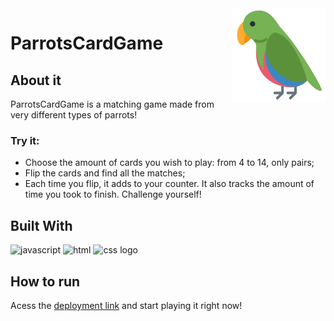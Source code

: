 <img src="./images/front.png" align="right" alt="project logo" height="150" />

# ParrotsCardGame

## About it

ParrotsCardGame is a matching game made from very different types of parrots!

### Try it:
  - Choose the amount of cards you wish to play: from 4 to 14, only pairs;
  - Flip the cards and find all the matches;
  - Each time you flip, it adds to your counter. It also tracks the amount of time you took to finish. Challenge yourself!


## Built With
<img src="https://img.shields.io/badge/JavaScript-323330?style=for-the-badge&logo=javascript&logoColor=F7DF1E" alt="javascript"/> <img src="https://img.shields.io/badge/HTML5-E34F26?style=for-the-badge&logo=html5&logoColor=white" alt="html"/> <img src="https://img.shields.io/badge/CSS3-1572B6?style=for-the-badge&logo=css3&logoColor=white" alt="css logo"/> </br>

## How to run

Acess the [deployment link](https://mmparadinha.github.io/ParrotsCardGame/) and start playing it right now!
